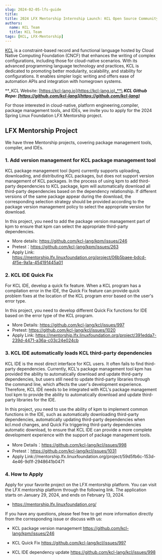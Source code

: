 ```yaml
---
slug: 2024-02-05-lfs-guide
title: 
title: 2024 LFX Mentorship Internship Launch: KCL Open Source Community Welcomes Your Participation!!!
authors:
  name: KCL Team
  title: KCL Team
tags: [KCL, LFX-Mentorship]
---
```


[KCL](https://github.com/kcl-lang) is a constraint-based record and functional language hosted by Cloud Native Computing Foundation (CNCF) that enhances the writing of complex configurations, including those for cloud-native scenarios. With its advanced programming language technology and practices, KCL is dedicated to promoting better modularity, scalability, and stability for configurations. It enables simpler logic writing and offers ease of automation APIs and integration with homegrown systems.

**_KCL Website: [https://kcl-lang.io](https://kcl-lang.io)_**\
**_KCL Github Repo: [https://github.com/kcl-lang](https://github.com/kcl-lang)_**

For those interested in cloud-native, platform engineering,compiler, package management tools, and IDEs, we invite you to apply for the 2024 Spring Linux Foundation LFX Mentorship project.

## LFX Mentorship Project

We have three Mentorship projects, covering package management tools, compiler, and IDEs.

### 1. Add version management for KCL package management tool

KCL package management tool (kpm) currently supports uploading, downloading, and distributing KCL packages, but does not support version management of KCL packages. In the process of using kpm to add third-party dependencies to KCL package, kpm will automatically download all third-party dependencies based on the dependency relationship. If different versions of the same package appear during the download, the corresponding selection strategy should be provided according to the package version management policy to select the appropriate version for download.

In this project, you need to add the package version management part of kpm to ensure that kpm can select the appropriate third-party dependencies.

- More details: https://github.com/kcl-lang/kpm/issues/246
- Pretest：https://github.com/kcl-lang/kpm/issues/263
- Apply Link: https://mentorship.lfx.linuxfoundation.org/project/06b5baee-bdcd-4f5e-9a1a-454191445a01

### 2. KCL IDE Quick Fix

For KCL IDE, develop a quick fix feature. When a KCL program has a compilation error in the IDE, the Quick Fix feature can provide quick problem fixes at the location of the KCL program error based on the user's error type.

In this project, you need to develop different Quick Fix functions for IDE based on the error type of the KCL program.

- More Details: https://github.com/kcl-lang/kcl/issues/997
- Pretest: https://github.com/kcl-lang/kcl/issues/1020
- Apply Link: https://mentorship.lfx.linuxfoundation.org/project/391edda7-239d-4471-a36a-c03c24e024cb

### 3. KCL IDE automatically loads KCL third-party dependencies

KCL IDE is the most direct interface for KCL users. It often fails to  find third-party dependencies. Currently, KCL's package management tool kpm has provided the ability to automatically download and update third-party dependencies, but users still need to update third-party libraries through the command line, which affects the user's development experience. Therefore, KCL IDE needs to be integrated with KCL's package management tool kpm to provide the ability to automatically download and update third-party libraries for the IDE.

In this project, you need to use the ability of kpm to implement common functions in the IDE, such as automatically downloading third-party dependencies, automatically updating third-party dependencies when kcl.mod changes, and Quick Fix triggering third-party dependencies automatic download, to ensure that KCL IDE can provide a more complete development experience with the support of package management tools.

- More Details：https://github.com/kcl-lang/kcl/issues/998
- Pretest：https://github.com/kcl-lang/kcl/issues/1031
- Apply Link://mentorship.lfx.linuxfoundation.org/project/59d5fb6c-153d-4e46-9d1f-2948641b0471

### 4. How to Apply

Apply for your favorite project on the LFX mentorship platform. You can visit the LFX mentorship platform through the following link. The application starts on January 29, 2024, and ends on February 13, 2024.

- https://mentorship.lfx.linuxfoundation.org/

If you have any questions, please feel free to get more information directly from the corresponding issue or discuss with us:

- KCL package version management https://github.com/kcl-lang/kpm/issues/246

- KCL Quick Fix https://github.com/kcl-lang/kcl/issues/997

- KCL IDE dependency update https://github.com/kcl-lang/kcl/issues/998

